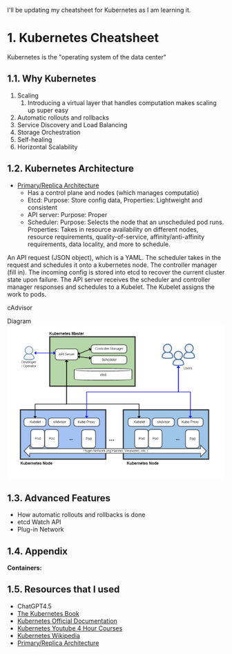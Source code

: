 I'll be updating my cheatsheet for Kubernetes as I am learning it.

# 1. Kubernetes Cheatsheet

Kubernetes is the "operating system of the data center"

## 1.1. Why Kubernetes
1. Scaling
   1. Introducing a virtual layer that handles computation makes scaling up super easy
2. Automatic rollouts and rollbacks
3. Service Discovery and Load Balancing
4. Storage Orchestration
5. Self-healing
6. Horizontal Scalability

## 1.2. Kubernetes Architecture

- [Primary/Replica Architecture](https://en.wikipedia.org/wiki/Master%E2%80%93slave_(technology))
  - Has a control plane and nodes (which manages computatio)
  - Etcd: Purpose: Store config data, Properties: Lightweight and consistent
  - API server: Purpose: Proper
  - Scheduler: Purpose: Selects the node that an unscheduled pod runs. Properties: Takes in resource availability on different nodes, resource requirements, quality-of-service, affinity/anti-affinity requirements, data locality, and more to schedule. 

An API request (JSON object), which is a YAML. The scheduler takes in the request and schedules it onto a kubernetes node. The controller manager (fill in). The incoming config is stored into etcd to recover the current cluster state upon failure. The API server receives the scheduler and controller manager responses and schedules to a Kubelet. The Kubelet assigns the work to pods.

cAdvisor 

Diagram
![Kubernetes Architecture](./assets/kubernetesArchitecture.png)

## 1.3. Advanced Features
- How automatic rollouts and rollbacks is done
- etcd Watch API
- Plug-in Network

## 1.4. Appendix
**Containers:**

## 1.5. Resources that I used
- ChatGPT4.5
- [The Kubernetes Book](https://www.amazon.co.uk/Kubernetes-Book-Nigel-Poulton/dp/1521823634)
- [Kubernetes Official Documentation](https://kubernetes.io/)
- [Kubernetes Youtube 4 Hour Courses](https://www.youtube.com/watch?v=X48VuDVv0do&t=5517s&ab_channel=TechWorldwithNana)
- [Kubernetes Wikipedia](https://en.wikipedia.org/wiki/Kubernetes)
- [Primary/Replica Architecture](https://en.wikipedia.org/wiki/Master%E2%80%93slave_(technology))